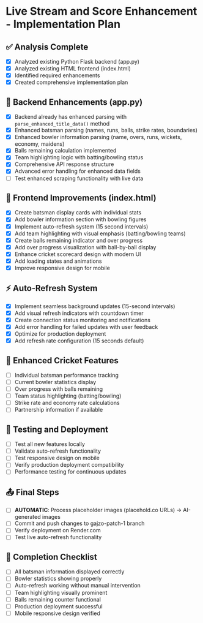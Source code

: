 # Live Stream and Score Enhancement - Implementation Plan

## ✅ Analysis Complete
- [x] Analyzed existing Python Flask backend (app.py)
- [x] Analyzed existing HTML frontend (index.html) 
- [x] Identified required enhancements
- [x] Created comprehensive implementation plan

## 🔧 Backend Enhancements (app.py)
- [x] Backend already has enhanced parsing with `parse_enhanced_title_data()` method
- [x] Enhanced batsman parsing (names, runs, balls, strike rates, boundaries)
- [x] Enhanced bowler information parsing (name, overs, runs, wickets, economy, maidens)
- [x] Balls remaining calculation implemented
- [x] Team highlighting logic with batting/bowling status
- [x] Comprehensive API response structure
- [x] Advanced error handling for enhanced data fields
- [ ] Test enhanced scraping functionality with live data

## 🎨 Frontend Improvements (index.html)
- [x] Create batsman display cards with individual stats
- [x] Add bowler information section with bowling figures
- [x] Implement auto-refresh system (15 second intervals)
- [x] Add team highlighting with visual emphasis (batting/bowling teams)
- [x] Create balls remaining indicator and over progress
- [x] Add over progress visualization with ball-by-ball display
- [x] Enhance cricket scorecard design with modern UI
- [x] Add loading states and animations
- [x] Improve responsive design for mobile

## ⚡ Auto-Refresh System
- [x] Implement seamless background updates (15-second intervals)
- [x] Add visual refresh indicators with countdown timer
- [x] Create connection status monitoring and notifications
- [x] Add error handling for failed updates with user feedback
- [x] Optimize for production deployment
- [x] Add refresh rate configuration (15 seconds default)

## 🎯 Enhanced Cricket Features
- [ ] Individual batsman performance tracking
- [ ] Current bowler statistics display
- [ ] Over progress with balls remaining
- [ ] Team status highlighting (batting/bowling)
- [ ] Strike rate and economy rate calculations
- [ ] Partnership information if available

## 🚀 Testing and Deployment
- [ ] Test all new features locally
- [ ] Validate auto-refresh functionality
- [ ] Test responsive design on mobile
- [ ] Verify production deployment compatibility
- [ ] Performance testing for continuous updates

## 📤 Final Steps
- [ ] **AUTOMATIC**: Process placeholder images (placehold.co URLs) → AI-generated images
- [ ] Commit and push changes to gajzo-patch-1 branch
- [ ] Verify deployment on Render.com
- [ ] Test live auto-refresh functionality

## 🎉 Completion Checklist
- [ ] All batsman information displayed correctly
- [ ] Bowler statistics showing properly
- [ ] Auto-refresh working without manual intervention
- [ ] Team highlighting visually prominent
- [ ] Balls remaining counter functional
- [ ] Production deployment successful
- [ ] Mobile responsive design verified